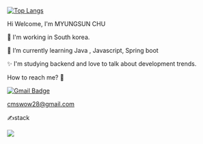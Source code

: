 [![Top Langs](https://github-readme-stats.vercel.app/api/top-langs/?username=cmswow)](https://github.com/anuraghazra/github-readme-stats)



Hi Welcome, I'm MYUNGSUN CHU 

🔭 I'm working in South korea.

🌱 I’m currently learning Java , Javascript, Spring boot

✨ I'm studying backend and love to talk about development trends.

How to reach me? 🤔

[![Gmail Badge](https://img.shields.io/badge/Gmail-D14836?style=flat&logo=Gmail&logoColor=white)](mailto:cmswow28@gmail.com)

cmswow28@gmail.com

✍stack

 <img src="https://img.shields.io/badge/Java-007396?style=flat&logo=OpenJDK&logoColor=white"/>
